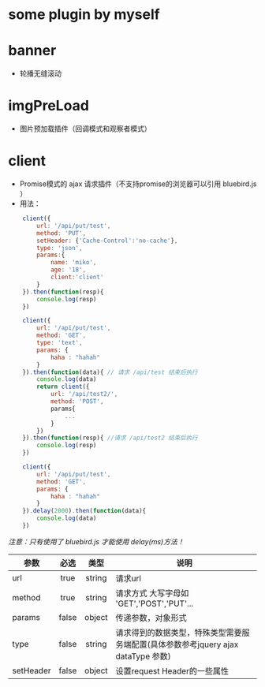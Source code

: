 # some plugin by myself

# banner

+ 轮播无缝滚动

# imgPreLoad

+ 图片预加载插件（回调模式和观察者模式）

# client

+ Promise模式的 ajax 请求插件（不支持promise的浏览器可以引用 bluebird.js ）
+ 用法：

```javascript
	client({
		url: '/api/put/test',
		method: 'PUT',
		setHeader: {'Cache-Control':'no-cache'},
		type: 'json',
		params:{
			name: 'miko',
			age: '18',
			client:'client'
		}
	}).then(function(resp){
		console.log(resp)
	})

	client({
		url: '/api/put/test',
		method: 'GET',
		type: 'text',
		params: {
			haha : "hahah"
		}
	}).then(function(data){ // 请求 /api/test 结束后执行
		console.log(data)  
		return client({    
			url: '/api/test2/',
			method: 'POST',
			params{
				...
			}
		})
	}).then(function(resp){ //请求 /api/test2 结束后执行
		console.log(resp) 
	})

	client({
		url: '/api/put/test',
		method: 'GET',
		params: {
			haha : "hahah"
		}
	}).delay(2000).then(function(data){
		console.log(data)
	})
```

_注意：只有使用了 bluebird.js 才能使用 delay(ms)方法！_

| 参数      |  必选  | 类型   |                  说明                      |
| --------- |:------:|:------:| ------------------------------------------ |
| url       | true   | string | 请求url                                    |
| method    | true   | string | 请求方式 大写字母如 'GET','POST','PUT'...  |
| params    | false  | object | 传递参数，对象形式                         |
| type      | false  | string | 请求得到的数据类型，特殊类型需要服务端配置(具体参数参考jquery ajax dataType 参数) |
| setHeader | false  | object | 设置request Header的一些属性               |


